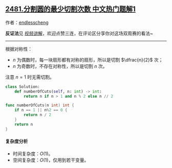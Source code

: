 ## [2481.分割圆的最少切割次数 中文热门题解1](https://leetcode.cn/problems/minimum-cuts-to-divide-a-circle/solutions/100000/gen-ju-dui-cheng-xing-zuo-da-by-endlessc-bzv7)

作者：[endlesscheng](https://leetcode.cn/u/endlesscheng)

**反证法**见 [视频讲解](https://www.bilibili.com/video/BV1uG4y157Rc)，欢迎点赞三连，在评论区分享你对这场双周赛的看法~

---

根据对称性：

- $n$ 为偶数时，每一块扇形都有对称的扇形，所以是切割 $\dfrac{n}{2}$ 次；
- $n$ 为奇数时，不存在对称性，所以是切割 $n$ 次。

注意 $n=1$ 时无需切割。

```py [sol1-Python3]
class Solution:
    def numberOfCuts(self, n: int) -> int:
        return n if n > 1 and n % 2 else n // 2
```

```go [sol1-Go]
func numberOfCuts(n int) int {
	if n == 1 || n%2 == 0 {
		return n / 2
	}
	return n
}
```

#### 复杂度分析

- 时间复杂度：$O(1)$。
- 空间复杂度：$O(1)$，仅用到若干变量。
